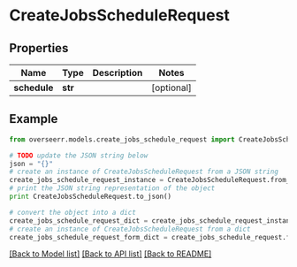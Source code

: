 # CreateJobsScheduleRequest


## Properties

Name | Type | Description | Notes
------------ | ------------- | ------------- | -------------
**schedule** | **str** |  | [optional] 

## Example

```python
from overseerr.models.create_jobs_schedule_request import CreateJobsScheduleRequest

# TODO update the JSON string below
json = "{}"
# create an instance of CreateJobsScheduleRequest from a JSON string
create_jobs_schedule_request_instance = CreateJobsScheduleRequest.from_json(json)
# print the JSON string representation of the object
print CreateJobsScheduleRequest.to_json()

# convert the object into a dict
create_jobs_schedule_request_dict = create_jobs_schedule_request_instance.to_dict()
# create an instance of CreateJobsScheduleRequest from a dict
create_jobs_schedule_request_form_dict = create_jobs_schedule_request.from_dict(create_jobs_schedule_request_dict)
```
[[Back to Model list]](../README.md#documentation-for-models) [[Back to API list]](../README.md#documentation-for-api-endpoints) [[Back to README]](../README.md)


